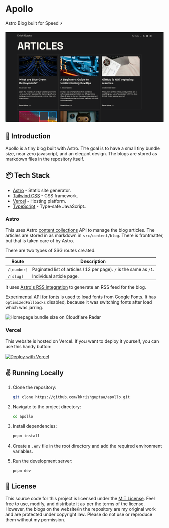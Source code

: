 # Apollo

Astro Blog built for Speed ⚡️

[![A screenshot of the Apollo Website](https://github.com/kkrishguptaa/apollo/raw/main/.github/screenshot.png)](https://blog.krishg.com)

## 👋 Introduction

Apollo is a tiny blog built with Astro. The goal is to have a small tiny bundle size, near zero javascript, and an elegant design. The blogs are stored as markdown files in the repository itself.


## 📦 Tech Stack

- [Astro](https://astro.build/) - Static site generator.
- [Tailwind CSS](https://tailwindcss.com/) - CSS framework.
- [Vercel](https://vercel.com/) - Hosting platform.
- [TypeScript](https://www.typescriptlang.org/) - Type-safe JavaScript.

### Astro

This uses Astro [content collections](https://docs.astro.build/en/guides/content-collections/) API to manage the blog articles. The articles are stored in as markdown in `src/content/blog`. There is frontmatter, but that is taken care of by Astro.

There are two types of SSG routes created:

| Route        | Description                                                        |
| ------------ | ------------------------------------------------------------------ |
| `/[number]`  | Paginated list of articles (12 per page). `/` is the same as `/1`. |
| `/[slug]`    | Individual article page.                                           |

It uses [Astro's RSS integration](https://docs.astro.build/en/recipes/rss/) to generate an RSS feed for the blog.

[Experimental API for fonts](https://docs.astro.build/en/reference/experimental-flags/fonts/) is used to load fonts from Google Fonts. It has `optimizedFallbacks` disabled, because it was switching fonts after load which was jarring.

![Homepage bundle size on Cloudflare Radar](https://github.com/user-attachments/assets/ee30e0c6-8f89-45d6-af94-2214b563bcfd)

### Vercel

This website is hosted on Vercel. If you want to deploy it yourself, you can use this handy button:

[![Deploy with Vercel](https://vercel.com/button)](https://vercel.com/new/clone?repository-url=https%3A%2F%2Fgithub.com%2Fkkrishguptaa%2Fapollo&demo-title=Apollo&demo-description=Astro%20Blog%20built%20for%20Speed%20%E2%9A%A1%EF%B8%8F&demo-url=https%3A%2F%2Fblog.krishg.com&demo-image=https%3A%2F%2Fgithub.com%2Fkkrishguptaa%2Fapollo%2Fraw%2Fmain%2F.github%2Fscreenshot.png)

## ✌️ Running Locally

1. Clone the repository:

   ```bash
   git clone https://github.com/kkrishguptaa/apollo.git
   ```
2. Navigate to the project directory:

   ```bash
   cd apollo
    ```

3. Install dependencies:

    ```bash
    pnpm install
    ```

4. Create a `.env` file in the root directory and add the required environment variables.

5. Run the development server:

   ```bash
   pnpm dev
   ```

## 📜 License

This source code for this project is licensed under the [MIT License](LICENSE). Feel free to use, modify, and distribute it as per the terms of the license. However, the blogs on the website/in the repository are my original work and are protected under copyright law. Please do not use or reproduce them without my permission.
